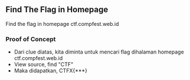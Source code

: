 ## Find The Flag in Homepage
Find the flag in homepage ctf.compfest.web.id

### Proof of Concept
- Dari clue diatas, kita diminta untuk mencari flag dihalaman homepage ctf.compfest.web.id
- View source, find "CTF"
- Maka didapatkan, CTFX{***}
